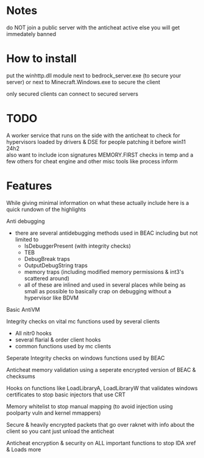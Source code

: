 # Notes
do NOT join a public server with the anticheat active else you will get immedately banned

# How to install
put the winhttp.dll module next to bedrock_server.exe (to secure your server)
or next to Minecraft.Windows.exe to secure the client

only secured clients can connect to secured servers

# TODO
A worker service that runs on the side with the anticheat to check for hypervisors loaded by drivers & DSE for people patching it before win11 24h2<br/>
also want to include icon signatures MEMORY.FIRST checks in temp and a few others for cheat engine and other misc tools like process inform

# Features
While giving minimal information on what these actually include here is a quick rundown of the highlights<br/>

Anti debugging
- there are several antidebugging methods used in BEAC including but not limited to
  - IsDebuggerPresent (with integrity checks)
  - TEB
  - DebugBreak traps
  - OutputDebugString traps
  - memory traps (including modified memory permissions & int3's scattered around)
  - all of these are inlined and used in several places while being as small as possible to basically crap on debugging without a hypervisor like BDVM

Basic AntiVM<br/>

Integrity checks on vital mc functions used by several clients
- All nitr0 hooks
- several flarial & order client hooks
- common functions used by mc clients

Seperate Integrity checks on windows functions used by BEAC<br/>

Anticheat memory validation using a seperate encrypted version of BEAC & checksums<br/>

Hooks on functions like LoadLibraryA, LoadLibraryW that validates windows certificates to stop basic injectors that use CRT</br>

Memory whitelist to stop manual mapping (to avoid injection using poolparty vuln and kernel mmappers)</br>

Secure & heavily encrypted packets that go over raknet with info about the client so you cant just unload the anticheat</br>

Anticheat encryption & security on ALL important functions to stop IDA xref & Loads more
